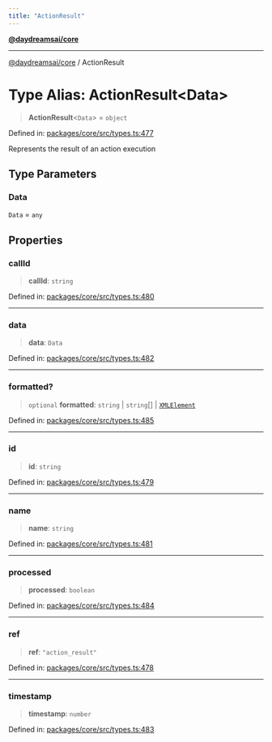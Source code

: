 ```yaml
---
title: "ActionResult"
---
```


[**@daydreamsai/core**](./api-reference.md)

***

[@daydreamsai/core](./api-reference.md) / ActionResult

# Type Alias: ActionResult\<Data\>

> **ActionResult**\<`Data`\> = `object`

Defined in: [packages/core/src/types.ts:477](https://github.com/dojoengine/daydreams/blob/bbf75946e0d6d99fbdde4cebb2f8a4e8926724f1/packages/core/src/types.ts#L477)

Represents the result of an action execution

## Type Parameters

### Data

`Data` = `any`

## Properties

### callId

> **callId**: `string`

Defined in: [packages/core/src/types.ts:480](https://github.com/dojoengine/daydreams/blob/bbf75946e0d6d99fbdde4cebb2f8a4e8926724f1/packages/core/src/types.ts#L480)

***

### data

> **data**: `Data`

Defined in: [packages/core/src/types.ts:482](https://github.com/dojoengine/daydreams/blob/bbf75946e0d6d99fbdde4cebb2f8a4e8926724f1/packages/core/src/types.ts#L482)

***

### formatted?

> `optional` **formatted**: `string` \| `string`[] \| [`XMLElement`](./XMLElement.md)

Defined in: [packages/core/src/types.ts:485](https://github.com/dojoengine/daydreams/blob/bbf75946e0d6d99fbdde4cebb2f8a4e8926724f1/packages/core/src/types.ts#L485)

***

### id

> **id**: `string`

Defined in: [packages/core/src/types.ts:479](https://github.com/dojoengine/daydreams/blob/bbf75946e0d6d99fbdde4cebb2f8a4e8926724f1/packages/core/src/types.ts#L479)

***

### name

> **name**: `string`

Defined in: [packages/core/src/types.ts:481](https://github.com/dojoengine/daydreams/blob/bbf75946e0d6d99fbdde4cebb2f8a4e8926724f1/packages/core/src/types.ts#L481)

***

### processed

> **processed**: `boolean`

Defined in: [packages/core/src/types.ts:484](https://github.com/dojoengine/daydreams/blob/bbf75946e0d6d99fbdde4cebb2f8a4e8926724f1/packages/core/src/types.ts#L484)

***

### ref

> **ref**: `"action_result"`

Defined in: [packages/core/src/types.ts:478](https://github.com/dojoengine/daydreams/blob/bbf75946e0d6d99fbdde4cebb2f8a4e8926724f1/packages/core/src/types.ts#L478)

***

### timestamp

> **timestamp**: `number`

Defined in: [packages/core/src/types.ts:483](https://github.com/dojoengine/daydreams/blob/bbf75946e0d6d99fbdde4cebb2f8a4e8926724f1/packages/core/src/types.ts#L483)

